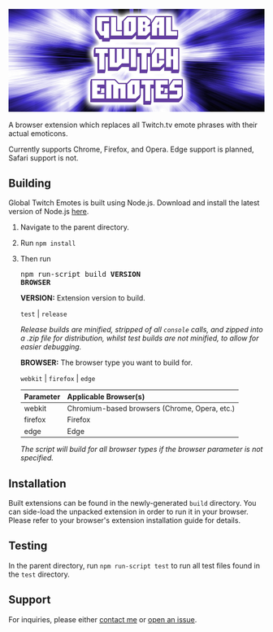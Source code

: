 ![Global Twitch Emotes banner](/marquee.png)

A browser extension which replaces all Twitch.tv emote phrases with their actual emoticons.

Currently supports Chrome, Firefox, and Opera. Edge support is planned, Safari support is not.

##  Building

Global Twitch Emotes is built using Node.js. Download and install the latest version of Node.js [here](https://nodejs.org/).

1.  Navigate to the parent directory.
2.  Run ```npm install```
3.  Then run <pre>npm run-script build <b>VERSION BROWSER</b></pre> 

    **VERSION:** Extension version to build.

    `test` | `release`
    
    *Release builds are minified, stripped of all `console` calls, and zipped into a .zip file for distribution, whilst test builds are not minified, to allow for easier debugging.*
    
    **BROWSER:** The browser type you want to build for.

    `webkit` | `firefox` | `edge`
    
    | **Parameter** | **Applicable Browser(s)**                         |
    |---------------|---------------------------------------------------|
    | webkit        | Chromium-based browsers (Chrome, Opera, etc.)     |
    | firefox       | Firefox                                           |
    | edge          | Edge                                              |
    
    *The script will build for all browser types if the browser parameter is not specified.*

##  Installation

Built extensions can be found in the newly-generated `build` directory. You can side-load the unpacked extension in order to run it in your browser. Please refer to your browser's extension installation guide for details.

##  Testing

In the parent directory, run `npm run-script test` to run all test files found in the `test` directory.
    
##  Support

For inquiries, please either [contact me](mailto:mohamed.y.elalawi@gmail.com) or [open an issue](https://github.com/melalawi/GlobalTwitchEmotes/issues/new).
